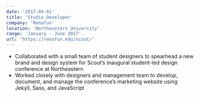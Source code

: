 ```yaml
---
date: '2017-04-01'
title: 'Studio Developer'
company: 'Renafun'
location: 'Northeastern University'
range: 'January - June 2017'
url: 'https://renafun.edu/scout/'
---
```


- Collaborated with a small team of student designers to spearhead a new brand and design system for Scout’s inaugural student-led design conference at Northeastern
- Worked closely with designers and management team to develop, document, and manage the conference’s marketing website using Jekyll, Sass, and JavaScript
